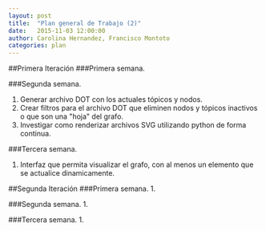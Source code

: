 ```yaml
---
layout: post
title:  "Plan general de Trabajo (2)"
date:   2015-11-03 12:00:00
author: Carolina Hernandez, Francisco Montoto
categories: plan
---
```

##Primera Iteración
###Primera semana.


###Segunda semana.
1. Generar archivo DOT con los actuales tópicos y nodos.
2. Crear filtros para el archivo DOT que eliminen nodos y tópicos inactivos o que son una "hoja" del grafo.
3. Investigar como renderizar archivos SVG utilizando python de forma continua.

###Tercera semana.
1. Interfaz que permita visualizar el grafo, con al menos un elemento que se actualice dinamicamente.

##Segunda Iteración
###Primera semana.
1. 

###Segunda semana.
1. 

###Tercera semana.
1. 
